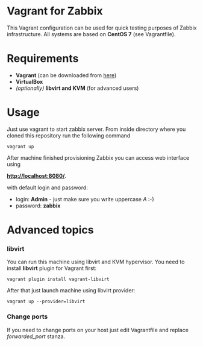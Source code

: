 # Vagrant for Zabbix

This Vagrant configuration can be used for quick testing purposes of Zabbix infrastructure. All systems are based on **CentOS 7** (see Vagrantfile).

# Requirements
  * **Vagrant** (can be downloaded from [here](https://www.vagrantup.com/downloads.html))
  * **VirtualBox**
  * *(optionally)* **libvirt and KVM** (for advanced users)

# Usage

Just use vagrant to start zabbix server. From inside directory where you cloned this repository run the following command
```
vagrant up
```

After machine finished provisioning Zabbix you can access web interface using

**[http://localhost:8080/](http://localhost:8080)**.

with default login and password:
  * login: **Admin**  - just make sure you write uppercase *A* :-)
  * password: **zabbix**


# Advanced topics

### libvirt
You can run this machine using libvirt and KVM hypervisor. You need to install **libvirt** plugin for Vagrant first:
```
vagrant plugin install vagrant-libvirt
```

After that just launch machine using libvirt provider:

```
vagrant up --provider=libvirt
```

### Change ports
If you need to change ports on your host just edit Vagrantfile and replace *forwarded_port* stanza.
